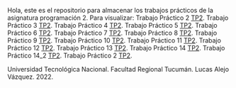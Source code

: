 Hola, este es el repositorio para almacenar los trabajos prácticos de la asignatura programación 2.
Para visualizar:
Trabajo Práctico 2 [TP2](https://vazquezlucasa.github.io/Programacion-2-Tps/TP2).
Trabajo Práctico 3 [TP2](https://vazquezlucasa.github.io/Programacion-2-Tps/TP3).
Trabajo Práctico 4 [TP2](https://vazquezlucasa.github.io/Programacion-2-Tps/TP4).
Trabajo Práctico 5 [TP2](https://vazquezlucasa.github.io/Programacion-2-Tps/TP5).
Trabajo Práctico 6 [TP2](https://vazquezlucasa.github.io/Programacion-2-Tps/TP6).
Trabajo Práctico 7 [TP2](https://vazquezlucasa.github.io/Programacion-2-Tps/TP7).
Trabajo Práctico 8 [TP2](https://vazquezlucasa.github.io/Programacion-2-Tps/TP8).
Trabajo Práctico 9 [TP2](https://vazquezlucasa.github.io/Programacion-2-Tps/TP9).
Trabajo Práctico 10 [TP2](https://vazquezlucasa.github.io/Programacion-2-Tps/TP10).
Trabajo Práctico 11 [TP2](https://vazquezlucasa.github.io/Programacion-2-Tps/TP11).
Trabajo Práctico 12 [TP2](https://vazquezlucasa.github.io/Programacion-2-Tps/TP12).
Trabajo Práctico 13 [TP2](https://vazquezlucasa.github.io/Programacion-2-Tps/TP13).
Trabajo Práctico 14 [TP2](https://vazquezlucasa.github.io/Programacion-2-Tps/TP14).
Trabajo Práctico 14_2 [TP2](https://vazquezlucasa.github.io/Programacion-2-Tps/TP14_2).
Trabajo Práctico 2 [TP2](https://vazquezlucasa.github.io/Programacion-2-Tps/TP2).


Universidad Tecnológica Nacional. Facultad Regional Tucumán.
Lucas Alejo Vázquez. 2022.
